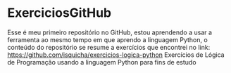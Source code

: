 # ExerciciosGitHub
 Esse é meu primeiro repositório no GitHub, estou aprendendo a usar a ferramenta ao mesmo tempo em que aprendo a linguagem Python, o conteúdo do repositório se resume a exercícios que encontrei no link: https://github.com/isquicha/exercicios-logica-python
 Exercícios de Lógica de Programação usando a linguagem Python para fins de estudo 
 
